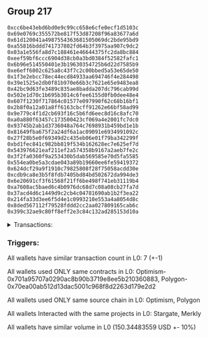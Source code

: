 ## Group 217

```0x27c96127e1db936b5a58d1d8e14a986782b1f314
0xcc6be43ebd6bd0e9c99cc658e6cfe0ecf1d5103c
0x69e0769c355572be817f53d87208f96a83677a6d
0x61d120041a4987554363681505069dc2bde95bd9
0xa55816bddd741737802fd64b3f3975aa907c9dc2
0x03a1e556fa8d7c188461e46644375fc2da8bc884
0xeef59bf6ccc6904d38cb0a3bd0384f52582fafc1
0x6b96e514550401e3b19630354725b6d22d7585b9
0xe6eff6002c625a8c43f7c2c00bbed5a53e65de50
0x1f3e2ebcc78ec44ecd84933aa694746f4e284498
0x39e1525e2db0f81b970e66b3c7621e65e9483ea8
0x42bc9d63fe3489c835ae8badda207dc796cab99d
0x502e1d70c1b695b3014c6fee6155d0fb0dee48e4
0x607f1230f717864c01577e097990f62c68b16bf1
0x2b8f0a12a01a8ff6163cbcff91262e66bf58ad99
0x9e779c4f1d2cb693f16c5b6fd6eec8d16c8afc70
0xa0a880f63457c173500423cf069a4e2001fc7dc0
0x93745b2ab1d3736048a764c7698931b459bd1e1b
0x81649fba675f2a24df6a1ac09091e6934991092c
0x27f28b5e0f69349d2c435eb06e01f79ba342299f
0xbd1fec841c982bb819f534b162628ec7e625ef7d
0x543976621eaf211ef2a574358b9167a2aeb7fe2c
0x3f2fa0360f9a253430b5dab569585e70d5fa5585
0x554ea0be5a3cdae043a89b19660ee6fe59419372
0x624dcf29a9f1910c79825808f28f75058acdd30e
0xcdb9ca8e3b5f8fdb7405bd84bd502672da994de3
0x6e20691cf3f61568f21ff6be498f741eb31119b4
0xa7608ac5baed6c4b0976dc68d7c08a08cb27fa7d
0x37acd4d6c1449d9c2cb4c04781690ab1b2f3ea22
0x214fa33d3ee6f5d4e1c0993210e553a4a8054d8c
0x8ded567112f79528fddd2cc2aa027809165cab6c
0x399c32ae9c80ff8eff2e3c84c132ad285153d10a
```
<details>
<summary>Transactions:</summary>

Hashes: 

Wallet: 0x27c96127e1db936b5a58d1d8e14a986782b1f314

       Hash: 0xbafb09aad715a28c51abd4c72fec99f3b23ab77c8ca04ae2678532f1789d5244
         - source chain: Optimism
         - destination chain: Polygon
         - project: Stargate
         - contract: 0x701a95707a0290ac8b90b3719e8ee5b210360883
         - value USD: 150.34483559
       Hash: 0xb7b850e30383d218c8f3aa353ce11b45a3199ac3f762ade4c952159af66fd9a4
         - source chain: Polygon
         - destination chain: Moonriver
         - project: Merkly
         - contract: 0x70ea00ab512d13dac5001c968f8d2263d179e2d2
       Hash: 0xf6b5d1b38f252fd3c5efb4266079416a76ca49cf137a2aec59cf986f9b924417
         - source chain: Polygon
         - destination chain: Gnosis
         - project: Merkly
         - contract: 0x70ea00ab512d13dac5001c968f8d2263d179e2d2
       Hash: 0xcd4e160dc5f92cb6a254f83217b49fe7c193fb69a69f398f185164424d16798d
         - source chain: Polygon
         - destination chain: DFK
         - project: Merkly
         - contract: 0x70ea00ab512d13dac5001c968f8d2263d179e2d2
       Hash: 0x017965b9a46b62332139972bbe7428d9aa43c29ad8e3c60ec603d302997bcfe5
         - source chain: Polygon
         - destination chain: Merit Circle
         - project: Merkly
         - contract: 0x70ea00ab512d13dac5001c968f8d2263d179e2d2
       Hash: 0x953888ebbb77372f88012451d0f61f0949d6c9781fe4f27e6a412c509bf18160
         - source chain: Polygon
         - destination chain: Aptos
         - project: Merkly
         - contract: 0x70ea00ab512d13dac5001c968f8d2263d179e2d2
       Hash: 0xbb3a99fd148a38ee106b9c7cec184b0d203c784689ed6f74e981c4bbcaa9ae0e
         - source chain: Polygon
         - destination chain: Fuse Mainnet
         - project: Merkly
         - contract: 0x70ea00ab512d13dac5001c968f8d2263d179e2d2
Wallet: 0xcc6be43ebd6bd0e9c99cc658e6cfe0ecf1d5103c

       Hash:0xdb776a25fb4290bfcae28ccd8224c1cdff2f368be498a72f5397794a8d06f39b
         - source chain: Optimism
         - destination chain: Polygon
         - project: Stargate
         - contract: 0x701a95707a0290ac8b90b3719e8ee5b210360883
         - value USD: 150.032093727
       Hash:0x12da9898de33013457caa0bbdcfed1e859d7044302295f51ec91f441de5dc1f8
         - source chain: Polygon
         - destination chain: Mode
         - project: Merkly
         - contract: 0x70ea00ab512d13dac5001c968f8d2263d179e2d2
       Hash:0x9b31b05407db8a4420cf00d6a1ef0891c146f0f7139a463577f7dee72d60b810
         - source chain: Polygon
         - destination chain: Celo Mainnet
         - project: Merkly
         - contract: 0x70ea00ab512d13dac5001c968f8d2263d179e2d2
       Hash:0x30a43a24b0bf64367543687063a1868dc4020c05ecbb0b463bd1fd125d690e49
         - source chain: Polygon
         - destination chain: Fuse Mainnet
         - project: Merkly
         - contract: 0x70ea00ab512d13dac5001c968f8d2263d179e2d2
       Hash:0x609693d9eaa5618c56592c8d494cc88f9f7e71b7d8ee8ddba198997a22dc969e
         - source chain: Polygon
         - destination chain: Klaytn Mainnet Cypress
         - project: Merkly
         - contract: 0x70ea00ab512d13dac5001c968f8d2263d179e2d2
       Hash:0xb6e15b7702477f279e0d88cf953f34a4c1c172fa43e6ad77699334270a12870f
         - source chain: Polygon
         - destination chain: Moonriver
         - project: Merkly
         - contract: 0x70ea00ab512d13dac5001c968f8d2263d179e2d2
       Hash:0x34a1d34d47bad03df10f2c2567397cfa643124b58eeb1db3496bf684b176f777
         - source chain: Polygon
         - destination chain: Klaytn Mainnet Cypress
         - project: Merkly
         - contract: 0x70ea00ab512d13dac5001c968f8d2263d179e2d2
Wallet: 0x69e0769c355572be817f53d87208f96a83677a6d

       Hash:0xe0376261e1e6e6cb03f256153c6fd6bb160e16f939c96951bd2cf551bea75693
         - source chain: Optimism
         - destination chain: Polygon
         - project: Stargate
         - contract: 0x701a95707a0290ac8b90b3719e8ee5b210360883
         - value USD: 150.007776331
       Hash:0x57f0f0efcea342d97d4ea4d6aed89e111673ccf1a6601300b14f6daf473d4bda
         - source chain: Polygon
         - destination chain: Viction
         - project: Merkly
         - contract: 0x70ea00ab512d13dac5001c968f8d2263d179e2d2
       Hash:0x3fd11fc9f71294978a47e1b9547f5531d484cc3025b16bb056c6ffd1a80f7728
         - source chain: Polygon
         - destination chain: Merit Circle
         - project: Merkly
         - contract: 0x70ea00ab512d13dac5001c968f8d2263d179e2d2
       Hash:0x5a9517bec73339ca044c7d90fa624e7e96f058bdc305dffcd0d1a00d5705bd21
         - source chain: Polygon
         - destination chain: Aptos
         - project: Merkly
         - contract: 0x70ea00ab512d13dac5001c968f8d2263d179e2d2
       Hash:0xd0900ad82f8af5e2be84e3a6541d05232b1c3a42957509513d1ac3f2881871db
         - source chain: Polygon
         - destination chain: Mode
         - project: Merkly
         - contract: 0x70ea00ab512d13dac5001c968f8d2263d179e2d2
       Hash:0xead4d53549a62f0198c1a2f66b64ba17df2c22537d5d561eea57439c2df014da
         - source chain: Polygon
         - destination chain: Celo Mainnet
         - project: Merkly
         - contract: 0x70ea00ab512d13dac5001c968f8d2263d179e2d2
       Hash:0x1acedff598abbc99b43184ae879e2bb9bc231f20e5c3515f876e488e4af06c29
         - source chain: Polygon
         - destination chain: Viction
         - project: Merkly
         - contract: 0x70ea00ab512d13dac5001c968f8d2263d179e2d2
Wallet: 0x61d120041a4987554363681505069dc2bde95bd9

       Hash:0xf39ddfbf5ebc5b0dbc49791473838241eb434c281cf521eb482ea04e1612490e
         - source chain: Optimism
         - destination chain: Polygon
         - project: Stargate
         - contract: 0x701a95707a0290ac8b90b3719e8ee5b210360883
         - value USD: 150.320730337
       Hash:0x1b70e3c8c4f32b248ca0bb972167cdc23deaf607d0ee50ad59bb811835be1da6
         - source chain: Polygon
         - destination chain: Fuse Mainnet
         - project: Merkly
         - contract: 0x70ea00ab512d13dac5001c968f8d2263d179e2d2
       Hash:0xafe10cc71af1693a7c7b7d2241da9e9dfe129b75bdaffe82a2c0042c7120f804
         - source chain: Polygon
         - destination chain: Gnosis
         - project: Merkly
         - contract: 0x70ea00ab512d13dac5001c968f8d2263d179e2d2
       Hash:0xaa996ea2d4c0fc6ae8bdf3ddda56139f42d334eb92316ebe18fd8e8cd96b3477
         - source chain: Polygon
         - destination chain: DFK
         - project: Merkly
         - contract: 0x70ea00ab512d13dac5001c968f8d2263d179e2d2
       Hash:0x8e844589ffd8d9e5b9141a58b62d2d381200b1c72e3763fa0d96047ba57ee04f
         - source chain: Polygon
         - destination chain: Viction
         - project: Merkly
         - contract: 0x70ea00ab512d13dac5001c968f8d2263d179e2d2
       Hash:0x3b699b64bc1a685863f137d4b882e7f31c51c6b21dcb66f9ae9f75ed40eea620
         - source chain: Polygon
         - destination chain: Merit Circle
         - project: Merkly
         - contract: 0x70ea00ab512d13dac5001c968f8d2263d179e2d2
       Hash:0x376517df94591413916e3ae0431e2627c666706df17180e0d83913bac56a38ed
         - source chain: Polygon
         - destination chain: Merit Circle
         - project: Merkly
         - contract: 0x70ea00ab512d13dac5001c968f8d2263d179e2d2
Wallet: 0xa55816bddd741737802fd64b3f3975aa907c9dc2

       Hash:0xb993a71f8005c410e9db19dc7ec87c1d7670218cd1f01b1a8ba876447b4ae2c0
         - source chain: Optimism
         - destination chain: Polygon
         - project: Stargate
         - contract: 0x701a95707a0290ac8b90b3719e8ee5b210360883
         - value USD: 149.865599568
       Hash:0xebed81fd133f5384a76fcd46017f6a475bbeeaa4b7ecc24e6042080d9bb6ef52
         - source chain: Polygon
         - destination chain: Aptos
         - project: Merkly
         - contract: 0x70ea00ab512d13dac5001c968f8d2263d179e2d2
       Hash:0x9b47d4611fe09d5e9e5badb7d41e18784ab071e6eb096edaae469694f38ac443
         - source chain: Polygon
         - destination chain: Mode
         - project: Merkly
         - contract: 0x70ea00ab512d13dac5001c968f8d2263d179e2d2
       Hash:0xbbd61c8060fc72df89c284ce0037678e82c9ba363f428aa4d97205a4012d9b37
         - source chain: Polygon
         - destination chain: Celo Mainnet
         - project: Merkly
         - contract: 0x70ea00ab512d13dac5001c968f8d2263d179e2d2
       Hash:0xa027003c2c2b8890e6f6b4df4acb87ec3955c8361ac2f9988a8b24fca7f6365f
         - source chain: Polygon
         - destination chain: Fuse Mainnet
         - project: Merkly
         - contract: 0x70ea00ab512d13dac5001c968f8d2263d179e2d2
       Hash:0x0aa4f3371a2231321bb62da9f14d118e68c87e5ad4f2091244e73c4539e874c4
         - source chain: Polygon
         - destination chain: Klaytn Mainnet Cypress
         - project: Merkly
         - contract: 0x70ea00ab512d13dac5001c968f8d2263d179e2d2
       Hash:0xe89289d0dbab1b9613e51f52c01313ed6fb3a59343185941a64f77252881b288
         - source chain: Polygon
         - destination chain: Celo Mainnet
         - project: Merkly
         - contract: 0x70ea00ab512d13dac5001c968f8d2263d179e2d2
Wallet: 0x03a1e556fa8d7c188461e46644375fc2da8bc884

       Hash:0xba9fc974e28027f84f21956f398aabd237ed5ae16f16c784babfaa9effcf3bff
         - source chain: Optimism
         - destination chain: Polygon
         - project: Stargate
         - contract: 0x701a95707a0290ac8b90b3719e8ee5b210360883
         - value USD: 150.09019379
       Hash:0x5640b11d6cb48e45b0f7aa4f8b127b77beee25db1539de18107b50275931729f
         - source chain: Polygon
         - destination chain: Celo Mainnet
         - project: Merkly
         - contract: 0x70ea00ab512d13dac5001c968f8d2263d179e2d2
       Hash:0x002b189935da1f630cb09f7abf31227f29395f2a5538320f789483fbac63dea2
         - source chain: Polygon
         - destination chain: Fuse Mainnet
         - project: Merkly
         - contract: 0x70ea00ab512d13dac5001c968f8d2263d179e2d2
       Hash:0x6859dd1e5d5155695a7c3193498dbe8258a64216afd35eee4ff23e7728e4c663
         - source chain: Polygon
         - destination chain: Klaytn Mainnet Cypress
         - project: Merkly
         - contract: 0x70ea00ab512d13dac5001c968f8d2263d179e2d2
       Hash:0xbc788b3cce1286e1e5e4b4bea6541a2aacdd81ee26b97fcdd4b747b8a6371395
         - source chain: Polygon
         - destination chain: Moonriver
         - project: Merkly
         - contract: 0x70ea00ab512d13dac5001c968f8d2263d179e2d2
       Hash:0xbdd061dff6ba554e82c6b8c60972b96b45e2df144dd54f7ccf250573178a0211
         - source chain: Polygon
         - destination chain: Gnosis
         - project: Merkly
         - contract: 0x70ea00ab512d13dac5001c968f8d2263d179e2d2
       Hash:0xb44eb99047949d99bdec5df00e3d4422b252710d37ab9c4bb4e4eb330b63e1bb
         - source chain: Polygon
         - destination chain: Klaytn Mainnet Cypress
         - project: Merkly
         - contract: 0x70ea00ab512d13dac5001c968f8d2263d179e2d2
Wallet: 0xeef59bf6ccc6904d38cb0a3bd0384f52582fafc1

       Hash:0xe7a43f0dcfbe9695cb6ba74b0948214631c857ebbe1c3bc7dddadfd25a3550e4
         - source chain: Optimism
         - destination chain: Polygon
         - project: Stargate
         - contract: 0x701a95707a0290ac8b90b3719e8ee5b210360883
         - value USD: 150.046338698
       Hash:0xd8924b306c604636ff0c22fdf01aea39983d99e7b0e9759d2856946be099f325
         - source chain: Polygon
         - destination chain: DFK
         - project: Merkly
         - contract: 0x70ea00ab512d13dac5001c968f8d2263d179e2d2
       Hash:0xea3fd3691fecf1ce9d4f079b5d67df8a19947bc78a4fbb497ade9f3e4e6b672b
         - source chain: Polygon
         - destination chain: Viction
         - project: Merkly
         - contract: 0x70ea00ab512d13dac5001c968f8d2263d179e2d2
       Hash:0xbc38f122257c9e2f649bdbf90eec9ef3196e2649fc042426d6793e7882e57862
         - source chain: Polygon
         - destination chain: Merit Circle
         - project: Merkly
         - contract: 0x70ea00ab512d13dac5001c968f8d2263d179e2d2
       Hash:0xe893bde96cf895e642f63233458b566a553bd3ee9e4e593403277db1dd9c528f
         - source chain: Polygon
         - destination chain: Aptos
         - project: Merkly
         - contract: 0x70ea00ab512d13dac5001c968f8d2263d179e2d2
       Hash:0xb7c344a388fbbfa9c6dea1490cf1506c39f2c28a4e39a7ac84e950d46a525a8a
         - source chain: Polygon
         - destination chain: Mode
         - project: Merkly
         - contract: 0x70ea00ab512d13dac5001c968f8d2263d179e2d2
       Hash:0x060b4679eb5960dc8fd132a5f5a60e5ba45554aac985316f5ae0b32c4d0de0ce
         - source chain: Polygon
         - destination chain: Moonbeam
         - project: Merkly
         - contract: 0x70ea00ab512d13dac5001c968f8d2263d179e2d2
Wallet: 0x6b96e514550401e3b19630354725b6d22d7585b9

       Hash:0xdff1e372e4cb0c52bef2c2ae2e79f4da61df8128147d2dc0caa71fba7c8c0a9b
         - source chain: Optimism
         - destination chain: Polygon
         - project: Stargate
         - contract: 0x701a95707a0290ac8b90b3719e8ee5b210360883
         - value USD: 150.281101523
       Hash:0x91b6254d9654d6ab40fa359c292bb6799371894dff641ff7c085af6deb9410cd
         - source chain: Polygon
         - destination chain: Viction
         - project: Merkly
         - contract: 0x70ea00ab512d13dac5001c968f8d2263d179e2d2
       Hash:0xb55202145ef0bea5e81746f2f894f95773dabe60d79c40024bde409a1735371b
         - source chain: Polygon
         - destination chain: Merit Circle
         - project: Merkly
         - contract: 0x70ea00ab512d13dac5001c968f8d2263d179e2d2
       Hash:0xc960f69cec5a0df05d013b1251fb1ee4284b9160e539b49bcc7bff3639e9aefd
         - source chain: Polygon
         - destination chain: Aptos
         - project: Merkly
         - contract: 0x70ea00ab512d13dac5001c968f8d2263d179e2d2
       Hash:0xce86b4aee4c012633e115c7021419d034b40fae50d4822132fa14ef2ee193302
         - source chain: Polygon
         - destination chain: Mode
         - project: Merkly
         - contract: 0x70ea00ab512d13dac5001c968f8d2263d179e2d2
       Hash:0x693e12aae2031a7ec716f587b56e5a03ae0973ccffc8ae0674c9460f9078a306
         - source chain: Polygon
         - destination chain: Celo Mainnet
         - project: Merkly
         - contract: 0x70ea00ab512d13dac5001c968f8d2263d179e2d2
       Hash:0xedfb54a79a2e3b1781b6ce526dc03981b8f40ec49a3b32bc7191f0cc2e0189a2
         - source chain: Polygon
         - destination chain: Gnosis
         - project: Merkly
         - contract: 0x70ea00ab512d13dac5001c968f8d2263d179e2d2
Wallet: 0xe6eff6002c625a8c43f7c2c00bbed5a53e65de50

       Hash:0xf63af65fb101ec53c56538ad1f0087f7cdfddb3f887fd1eba8ccb56c16e60a3c
         - source chain: Optimism
         - destination chain: Polygon
         - project: Stargate
         - contract: 0x701a95707a0290ac8b90b3719e8ee5b210360883
         - value USD: 149.974443125
       Hash:0xd16a7a0ccfd1a205904804ac4ce06634a44af68da6f978458aff5d298fc54b0a
         - source chain: Polygon
         - destination chain: Fuse Mainnet
         - project: Merkly
         - contract: 0x70ea00ab512d13dac5001c968f8d2263d179e2d2
       Hash:0x86285fa4a38a32098cd5d594e8fa841e32d8dfcac85ebd756cb81c389d7ab8b8
         - source chain: Polygon
         - destination chain: Klaytn Mainnet Cypress
         - project: Merkly
         - contract: 0x70ea00ab512d13dac5001c968f8d2263d179e2d2
       Hash:0x00d6d684c29e051f224c5d7ccd1726330d114965eb02fd8720a6bad30a6d7700
         - source chain: Polygon
         - destination chain: Moonriver
         - project: Merkly
         - contract: 0x70ea00ab512d13dac5001c968f8d2263d179e2d2
       Hash:0x8a953293146133f63a2e1e17ba500ad44c62b505ee21fabb8189f5db70e19658
         - source chain: Polygon
         - destination chain: DFK
         - project: Merkly
         - contract: 0x70ea00ab512d13dac5001c968f8d2263d179e2d2
       Hash:0x93245fab18a551d40b5a5961a94ec8d477070c7346665d5f9ba842cdb2255d9c
         - source chain: Polygon
         - destination chain: Mode
         - project: Merkly
         - contract: 0x70ea00ab512d13dac5001c968f8d2263d179e2d2
       Hash:0x6dd1fe8e7e4463dafd00932eb720fd4c408f5e93fdbb2470db8a1516107166c9
         - source chain: Polygon
         - destination chain: DFK
         - project: Merkly
         - contract: 0x70ea00ab512d13dac5001c968f8d2263d179e2d2
Wallet: 0x1f3e2ebcc78ec44ecd84933aa694746f4e284498

       Hash:0x8a901f4d8e70e137d67a2171f06892f8155f93fc4bc66fcc7886cc657f16c86d
         - source chain: Optimism
         - destination chain: Polygon
         - project: Stargate
         - contract: 0x701a95707a0290ac8b90b3719e8ee5b210360883
         - value USD: 150.08877705
       Hash:0x3324461d980398ecd8fe6ea23706dfa4eae50d04f5ea78a2769fc7d937dc8661
         - source chain: Polygon
         - destination chain: Celo Mainnet
         - project: Merkly
         - contract: 0x70ea00ab512d13dac5001c968f8d2263d179e2d2
       Hash:0x353e631fc7b176d6294bf52002d0bf8b8cf6490574fe56060488b67d523d82a9
         - source chain: Polygon
         - destination chain: Fuse Mainnet
         - project: Merkly
         - contract: 0x70ea00ab512d13dac5001c968f8d2263d179e2d2
       Hash:0x302e144d9e5555871c915783589cf3d7d1f32392875a27d315ef0665e8b061be
         - source chain: Polygon
         - destination chain: Klaytn Mainnet Cypress
         - project: Merkly
         - contract: 0x70ea00ab512d13dac5001c968f8d2263d179e2d2
       Hash:0x5169209bfaff3d0cdc8a2d59ab6ff3113835896dcfc2a062a8ed3a94401b5891
         - source chain: Polygon
         - destination chain: Moonriver
         - project: Merkly
         - contract: 0x70ea00ab512d13dac5001c968f8d2263d179e2d2
       Hash:0xb4531393808dc106c3aa2c226958ea44e79cacedac0d4292c24b75789ee09d04
         - source chain: Polygon
         - destination chain: Gnosis
         - project: Merkly
         - contract: 0x70ea00ab512d13dac5001c968f8d2263d179e2d2
       Hash:0x0943b722d1eef7e118c0a3c52ba0127d74a90131a4280172aedc3169fac187ce
         - source chain: Polygon
         - destination chain: Viction
         - project: Merkly
         - contract: 0x70ea00ab512d13dac5001c968f8d2263d179e2d2
Wallet: 0x39e1525e2db0f81b970e66b3c7621e65e9483ea8

       Hash:0xf1b7e1462fa3038dd7cf5ba3d456278425ca6fd03d7063b7dcc8d08f7e753fdc
         - source chain: Optimism
         - destination chain: Polygon
         - project: Stargate
         - contract: 0x701a95707a0290ac8b90b3719e8ee5b210360883
         - value USD: 149.246145892
       Hash:0x4d2255f97879ccb321e51d7da257dd43232a997a9e33c5744096374ae5d4f8fd
         - source chain: Polygon
         - destination chain: DFK
         - project: Merkly
         - contract: 0x70ea00ab512d13dac5001c968f8d2263d179e2d2
       Hash:0x5c23a78c943237b6cbb058447c549e7f8a878d37251c17418b10c241e8386521
         - source chain: Polygon
         - destination chain: Viction
         - project: Merkly
         - contract: 0x70ea00ab512d13dac5001c968f8d2263d179e2d2
       Hash:0xb5c521eb57a9f8d0ac0a268fd2fe766ad6d16e43534bc6018e4025e1ad555594
         - source chain: Polygon
         - destination chain: Merit Circle
         - project: Merkly
         - contract: 0x70ea00ab512d13dac5001c968f8d2263d179e2d2
       Hash:0x95d77d001ed619a69cdfe4dce31b47c80e4ab1ba9ccec85b79e82a455492c70e
         - source chain: Polygon
         - destination chain: Aptos
         - project: Merkly
         - contract: 0x70ea00ab512d13dac5001c968f8d2263d179e2d2
       Hash:0x9eb8303581d416c4448d090af22e0c18800f192782e321c057dcffecb59a6397
         - source chain: Polygon
         - destination chain: Mode
         - project: Merkly
         - contract: 0x70ea00ab512d13dac5001c968f8d2263d179e2d2
       Hash:0x477457de646e3e30fc3c9e653fe745f5a22fd239553fbdaa6fca8ded17db8e5d
         - source chain: Polygon
         - destination chain: Merit Circle
         - project: Merkly
         - contract: 0x70ea00ab512d13dac5001c968f8d2263d179e2d2
Wallet: 0x42bc9d63fe3489c835ae8badda207dc796cab99d

       Hash:0x9e822aad503cf03679a72f983ebb4995771af19dcc6781e7991d9a5e81ea0d47
         - source chain: Optimism
         - destination chain: Polygon
         - project: Stargate
         - contract: 0x701a95707a0290ac8b90b3719e8ee5b210360883
         - value USD: 150.40850737
       Hash:0x6df6c6e8b66cb6a40c05fb345bc5fe4e91bdacc8e4c5827d6eaa028b78b6c9be
         - source chain: Polygon
         - destination chain: Viction
         - project: Merkly
         - contract: 0x70ea00ab512d13dac5001c968f8d2263d179e2d2
       Hash:0x3b7289d3217ad4efa3822411a88cb638f615cfdb0ede1c741f5834a232d38230
         - source chain: Polygon
         - destination chain: Merit Circle
         - project: Merkly
         - contract: 0x70ea00ab512d13dac5001c968f8d2263d179e2d2
       Hash:0x588600c7911fd09716403927672f1e41b1469e36c74b66ea8e210f6051dc93dc
         - source chain: Polygon
         - destination chain: Aptos
         - project: Merkly
         - contract: 0x70ea00ab512d13dac5001c968f8d2263d179e2d2
       Hash:0x900ed3ad2016de3ba043e4ec2e8abb2bfa506405a67c819017222a9023c1d147
         - source chain: Polygon
         - destination chain: Mode
         - project: Merkly
         - contract: 0x70ea00ab512d13dac5001c968f8d2263d179e2d2
       Hash:0x677f51875322f4f735581e38e84bb2f70a91600edbb923c24d8deb2f31364312
         - source chain: Polygon
         - destination chain: Celo Mainnet
         - project: Merkly
         - contract: 0x70ea00ab512d13dac5001c968f8d2263d179e2d2
       Hash:0x613a912676ec4e9897f6752584c679c544d8ab9177717f4d8a6ec1521ee80871
         - source chain: Polygon
         - destination chain: Aptos
         - project: Merkly
         - contract: 0x70ea00ab512d13dac5001c968f8d2263d179e2d2
Wallet: 0x502e1d70c1b695b3014c6fee6155d0fb0dee48e4

       Hash:0x9988d210b0f8e9cbc03e469bebbb1ff0238feed9a820d507509b73a47c89a5b1
         - source chain: Optimism
         - destination chain: Polygon
         - project: Stargate
         - contract: 0x701a95707a0290ac8b90b3719e8ee5b210360883
         - value USD: 150.055017728
       Hash:0x232c287478b0140bb1b9ec39a54e8690982be14cab78bf8a78208d1c9a209de9
         - source chain: Polygon
         - destination chain: Fuse Mainnet
         - project: Merkly
         - contract: 0x70ea00ab512d13dac5001c968f8d2263d179e2d2
       Hash:0x344f462866b80fc98ee5c62325bb1c22479e48913276372246ecba4e8ea7275d
         - source chain: Polygon
         - destination chain: Klaytn Mainnet Cypress
         - project: Merkly
         - contract: 0x70ea00ab512d13dac5001c968f8d2263d179e2d2
       Hash:0x01b96a03f4ea930d1605bf392e1f6e1fba7745fe669c78d638aa3bcbdf967f20
         - source chain: Polygon
         - destination chain: Moonriver
         - project: Merkly
         - contract: 0x70ea00ab512d13dac5001c968f8d2263d179e2d2
       Hash:0x0192bab2fea257cf7771a79aad8ea1349b76c073dfaaae495e41fdf2143fbeb7
         - source chain: Polygon
         - destination chain: Gnosis
         - project: Merkly
         - contract: 0x70ea00ab512d13dac5001c968f8d2263d179e2d2
       Hash:0x46a950e377d307c8bc46cefcdba6f065e714ae2fc2753206b30f98ef588e8c2c
         - source chain: Polygon
         - destination chain: DFK
         - project: Merkly
         - contract: 0x70ea00ab512d13dac5001c968f8d2263d179e2d2
       Hash:0xeaaf0b280b2df72239d056e78f0b4195db7d27bfbeec23f47ddeb9f6fa8359c5
         - source chain: Polygon
         - destination chain: Celo Mainnet
         - project: Merkly
         - contract: 0x70ea00ab512d13dac5001c968f8d2263d179e2d2
Wallet: 0x607f1230f717864c01577e097990f62c68b16bf1

       Hash:0x5de910f2bc091142280c750f597f2d46e21c79cdb280e0ecc3388da8ac22fd94
         - source chain: Optimism
         - destination chain: Polygon
         - project: Stargate
         - contract: 0x701a95707a0290ac8b90b3719e8ee5b210360883
         - value USD: 149.775284377
       Hash:0x706ce3aae9121010eb8d66d2d7a9c022b60af5c7602d41f983ff8c6e8ca17b63
         - source chain: Polygon
         - destination chain: Viction
         - project: Merkly
         - contract: 0x70ea00ab512d13dac5001c968f8d2263d179e2d2
       Hash:0x13b560c232b28fa5120ef453a8b46cfd7d588d118af6d28d7594cbdd6eeec3ad
         - source chain: Polygon
         - destination chain: Aptos
         - project: Merkly
         - contract: 0x70ea00ab512d13dac5001c968f8d2263d179e2d2
       Hash:0x9bdb894a1b9e267efc4b22f5d5088956183d4986200c335a408128ba3b348266
         - source chain: Polygon
         - destination chain: Mode
         - project: Merkly
         - contract: 0x70ea00ab512d13dac5001c968f8d2263d179e2d2
       Hash:0x9d91a6ff5bcbeaa5181ca789387c8ba17c14de5617e54b4e5d7c22614b581169
         - source chain: Polygon
         - destination chain: Celo Mainnet
         - project: Merkly
         - contract: 0x70ea00ab512d13dac5001c968f8d2263d179e2d2
       Hash:0x573b50420026b0dbec73df66eaa110d63f70069c9d8c5f1b70b4fce66ad6d662
         - source chain: Polygon
         - destination chain: Fuse Mainnet
         - project: Merkly
         - contract: 0x70ea00ab512d13dac5001c968f8d2263d179e2d2
       Hash:0x643d8c4edcfc0b60721e5ab951e424b1125310e1305869a48e8f8ab338452250
         - source chain: Polygon
         - destination chain: Fuse Mainnet
         - project: Merkly
         - contract: 0x70ea00ab512d13dac5001c968f8d2263d179e2d2
Wallet: 0x2b8f0a12a01a8ff6163cbcff91262e66bf58ad99

       Hash:0xcaf4600c5447745d6fd7b3bcbfe6e53cc612505f2ec208699f6dfda9803f493f
         - source chain: Optimism
         - destination chain: Polygon
         - project: Stargate
         - contract: 0x701a95707a0290ac8b90b3719e8ee5b210360883
         - value USD: 149.956647073
       Hash:0x07a7741d176499b1e6037d37771b24cf120ef8547b6ffe22dd02fea726280141
         - source chain: Polygon
         - destination chain: Klaytn Mainnet Cypress
         - project: Merkly
         - contract: 0x70ea00ab512d13dac5001c968f8d2263d179e2d2
       Hash:0x35eb60eab00a1c0cf8b89aa5f3f5180d11bed8b84f450579c0872cf50226bd63
         - source chain: Polygon
         - destination chain: Moonriver
         - project: Merkly
         - contract: 0x70ea00ab512d13dac5001c968f8d2263d179e2d2
       Hash:0x27f168f15c0014dabaa80a8836c94896da10c6bf3a1a8e3a4e18b166afc79668
         - source chain: Polygon
         - destination chain: Gnosis
         - project: Merkly
         - contract: 0x70ea00ab512d13dac5001c968f8d2263d179e2d2
       Hash:0x23d7590a242e9340f379a15bc5d0e481542b99510705dd92b95b849871feea59
         - source chain: Polygon
         - destination chain: DFK
         - project: Merkly
         - contract: 0x70ea00ab512d13dac5001c968f8d2263d179e2d2
       Hash:0x83bb04c175689a6e15daa1a6ee5396f898ffa4940e901609a1859d441c0755f0
         - source chain: Polygon
         - destination chain: Viction
         - project: Merkly
         - contract: 0x70ea00ab512d13dac5001c968f8d2263d179e2d2
       Hash:0x3044e75340310a570dda9bebff41f22aa38578ea3526882c87955d809ea0114a
         - source chain: Polygon
         - destination chain: Klaytn Mainnet Cypress
         - project: Merkly
         - contract: 0x70ea00ab512d13dac5001c968f8d2263d179e2d2
Wallet: 0x9e779c4f1d2cb693f16c5b6fd6eec8d16c8afc70

       Hash:0xe8a8890e4b6c372da552dd0a4f2025d7d6279cffafc10f84aa012c18d965f06d
         - source chain: Optimism
         - destination chain: Polygon
         - project: Stargate
         - contract: 0x701a95707a0290ac8b90b3719e8ee5b210360883
         - value USD: 150.017900133
       Hash:0x8f1a7e2ced52eebc815743b93d438c4ec42d2126297ae7362171cf841806d6d3
         - source chain: Polygon
         - destination chain: Merit Circle
         - project: Merkly
         - contract: 0x70ea00ab512d13dac5001c968f8d2263d179e2d2
       Hash:0x8797b6b03204001f969269d7fdc620c05855caa93bf2b597b1500101ac7c5ad5
         - source chain: Polygon
         - destination chain: Aptos
         - project: Merkly
         - contract: 0x70ea00ab512d13dac5001c968f8d2263d179e2d2
       Hash:0xfd613b30001b604dc012f51b033e78e5308f98eceb07409a84721cb5df984bc3
         - source chain: Polygon
         - destination chain: Mode
         - project: Merkly
         - contract: 0x70ea00ab512d13dac5001c968f8d2263d179e2d2
       Hash:0xcfa84b6c5eda6d2a1657ece95af4f48e90172589ac4c255825d4d68d97e9da6e
         - source chain: Polygon
         - destination chain: Celo Mainnet
         - project: Merkly
         - contract: 0x70ea00ab512d13dac5001c968f8d2263d179e2d2
       Hash:0xa96f3bc4b2826ff3949c20596221e55bc68c1a9958aaacd0ce93bf20fb1898b8
         - source chain: Polygon
         - destination chain: Fuse Mainnet
         - project: Merkly
         - contract: 0x70ea00ab512d13dac5001c968f8d2263d179e2d2
       Hash:0x13a9fb7cf02de4571ed384f7247f41f68ed4070fa1a581b589be7f2d44fccf5f
         - source chain: Polygon
         - destination chain: Moonriver
         - project: Merkly
         - contract: 0x70ea00ab512d13dac5001c968f8d2263d179e2d2
Wallet: 0xa0a880f63457c173500423cf069a4e2001fc7dc0

       Hash:0x169ea18fe57fa375f9faafa9ee16cb5d28f078f94bedd6dcc981a77c89cb3bd7
         - source chain: Optimism
         - destination chain: Polygon
         - project: Stargate
         - contract: 0x701a95707a0290ac8b90b3719e8ee5b210360883
         - value USD: 150.110222705
       Hash:0xd2827c3676c5b6363c4417ca9f33b26b710a7ad51ebdf63a43b8588853d5debd
         - source chain: Polygon
         - destination chain: Klaytn Mainnet Cypress
         - project: Merkly
         - contract: 0x70ea00ab512d13dac5001c968f8d2263d179e2d2
       Hash:0xc78657132c9edfdcfa6339df03bffe6279ad0bfd5a73c911179d913b8ea4d43d
         - source chain: Polygon
         - destination chain: Moonriver
         - project: Merkly
         - contract: 0x70ea00ab512d13dac5001c968f8d2263d179e2d2
       Hash:0x684d7035648c04fa24631ec96dc67ee459727916a6b075c07ca5b1bf63805d78
         - source chain: Polygon
         - destination chain: Gnosis
         - project: Merkly
         - contract: 0x70ea00ab512d13dac5001c968f8d2263d179e2d2
       Hash:0xcdb774d7c752fdde7956f7f9467281d9f0811bb8d9070f509a8e0574519560d7
         - source chain: Polygon
         - destination chain: DFK
         - project: Merkly
         - contract: 0x70ea00ab512d13dac5001c968f8d2263d179e2d2
       Hash:0x8aeb390b5aa1498026fe084f4bd8153b479d9780bfb93e6454ede43fc2b58c8a
         - source chain: Polygon
         - destination chain: Viction
         - project: Merkly
         - contract: 0x70ea00ab512d13dac5001c968f8d2263d179e2d2
       Hash:0x17689bf4026e702b3a762e718411e93a8c636b2214a5576f1cfe71f55ef39ec4
         - source chain: Polygon
         - destination chain: Gnosis
         - project: Merkly
         - contract: 0x70ea00ab512d13dac5001c968f8d2263d179e2d2
Wallet: 0x93745b2ab1d3736048a764c7698931b459bd1e1b

       Hash:0x971e0321271993c546c2e3537f33056a6f2ef66bfa363217fee14abadea8608e
         - source chain: Optimism
         - destination chain: Polygon
         - project: Stargate
         - contract: 0x701a95707a0290ac8b90b3719e8ee5b210360883
         - value USD: 150.054523865
       Hash:0x50c3cdd51bcf52ed75bf274bd296ab50bc3dd8d1b037a2cdd7ca4fa13eec039a
         - source chain: Polygon
         - destination chain: Merit Circle
         - project: Merkly
         - contract: 0x70ea00ab512d13dac5001c968f8d2263d179e2d2
       Hash:0x908008e0cd4631abcbb3e52f14ae9b8590c9df71589b80facca102f95ba3f12c
         - source chain: Polygon
         - destination chain: Aptos
         - project: Merkly
         - contract: 0x70ea00ab512d13dac5001c968f8d2263d179e2d2
       Hash:0x91ccf6d66ad6605badf394ea85802c486db81e294b9a1ab92408860cda979934
         - source chain: Polygon
         - destination chain: Mode
         - project: Merkly
         - contract: 0x70ea00ab512d13dac5001c968f8d2263d179e2d2
       Hash:0x88969f73e17416cebe13c9a86c4282e68444ff8f0bf77963e98feb23c9d63530
         - source chain: Polygon
         - destination chain: Celo Mainnet
         - project: Merkly
         - contract: 0x70ea00ab512d13dac5001c968f8d2263d179e2d2
       Hash:0x7b00c6beadd90fb39d5811d20f6f7369f7d445d1ccfa43fb951dcd84b8c24063
         - source chain: Polygon
         - destination chain: Fuse Mainnet
         - project: Merkly
         - contract: 0x70ea00ab512d13dac5001c968f8d2263d179e2d2
       Hash:0x86855466606979679fe4e1bb2b783cc577ba40c56b8e6f850296c14a03714df4
         - source chain: Polygon
         - destination chain: DFK
         - project: Merkly
         - contract: 0x70ea00ab512d13dac5001c968f8d2263d179e2d2
Wallet: 0x81649fba675f2a24df6a1ac09091e6934991092c

       Hash:0xc981706ec64c5c69eb26182e7ad2bc3311c53a54cefa330990a96105b56a57af
         - source chain: Optimism
         - destination chain: Polygon
         - project: Stargate
         - contract: 0x701a95707a0290ac8b90b3719e8ee5b210360883
         - value USD: 149.887774544
       Hash:0xeaf42561e074570bb6dd4102b758d1bd775876b71b00c3289c60de2f2cf6796d
         - source chain: Polygon
         - destination chain: Klaytn Mainnet Cypress
         - project: Merkly
         - contract: 0x70ea00ab512d13dac5001c968f8d2263d179e2d2
       Hash:0xc8f83bbb8580d64afa7acce1e2e898e95cf07096d043be7c44995ed0b877159a
         - source chain: Polygon
         - destination chain: Moonriver
         - project: Merkly
         - contract: 0x70ea00ab512d13dac5001c968f8d2263d179e2d2
       Hash:0x845c9d2485c85e71a494f546dc28b585b074c63e09c04f245203dee9bc9c73cb
         - source chain: Polygon
         - destination chain: Gnosis
         - project: Merkly
         - contract: 0x70ea00ab512d13dac5001c968f8d2263d179e2d2
       Hash:0x7e40ad492a478c2ac8144935da067e679e7c3ebebde26e4ec22aee5927d7f103
         - source chain: Polygon
         - destination chain: DFK
         - project: Merkly
         - contract: 0x70ea00ab512d13dac5001c968f8d2263d179e2d2
       Hash:0x384f664641ca165b63c0fad1ec8af909f689be9062bf83dca9734925b827aa2c
         - source chain: Polygon
         - destination chain: Viction
         - project: Merkly
         - contract: 0x70ea00ab512d13dac5001c968f8d2263d179e2d2
       Hash:0xdd76304b7f271c8b4195626b50ebc494e371f887173c8d5ac5fe00dcf7b92689
         - source chain: Polygon
         - destination chain: Viction
         - project: Merkly
         - contract: 0x70ea00ab512d13dac5001c968f8d2263d179e2d2
Wallet: 0x27f28b5e0f69349d2c435eb06e01f79ba342299f

       Hash:0x0e7d4a361886406c77017c0530bc5b9b38b3ab32fe4217b85b105921faf2da7e
         - source chain: Optimism
         - destination chain: Polygon
         - project: Stargate
         - contract: 0x701a95707a0290ac8b90b3719e8ee5b210360883
         - value USD: 149.838053948
       Hash:0x83ac2173b7f1417954561e222d2eaa41eab8b22d74e304c1087a5a520f3749a7
         - source chain: Polygon
         - destination chain: Merit Circle
         - project: Merkly
         - contract: 0x70ea00ab512d13dac5001c968f8d2263d179e2d2
       Hash:0x9ae1d874166dc29247ffe1d6f5d307c81cffcd8a8d59ad313d8e63f0c4591855
         - source chain: Polygon
         - destination chain: Aptos
         - project: Merkly
         - contract: 0x70ea00ab512d13dac5001c968f8d2263d179e2d2
       Hash:0x3b706c9f2dc983c91c9045648c4808968563b69881e2a16f8d3e0a617ae74b78
         - source chain: Polygon
         - destination chain: Mode
         - project: Merkly
         - contract: 0x70ea00ab512d13dac5001c968f8d2263d179e2d2
       Hash:0xc54fb072477ca60c651de3f28566e5cc24420a3ddbb216a9e6e6a3862cbb235c
         - source chain: Polygon
         - destination chain: Celo Mainnet
         - project: Merkly
         - contract: 0x70ea00ab512d13dac5001c968f8d2263d179e2d2
       Hash:0x83ed02c43e5ee33226900972948914f36518a2e895af51c57587a9c4051869cc
         - source chain: Polygon
         - destination chain: Fuse Mainnet
         - project: Merkly
         - contract: 0x70ea00ab512d13dac5001c968f8d2263d179e2d2
       Hash:0xc42e6068ea5c8103370448374dfe3c48cc4e214c502f76d35d36f47caa2f369b
         - source chain: Polygon
         - destination chain: Merit Circle
         - project: Merkly
         - contract: 0x70ea00ab512d13dac5001c968f8d2263d179e2d2
Wallet: 0xbd1fec841c982bb819f534b162628ec7e625ef7d

       Hash:0x4a032051617da2f2ac269a1ac9a965d3143e971bc1dbd5258c170ae1a6906d11
         - source chain: Optimism
         - destination chain: Polygon
         - project: Stargate
         - contract: 0x701a95707a0290ac8b90b3719e8ee5b210360883
         - value USD: 149.848563766
       Hash:0x26967345f1836cd3765f9d6de93de95ff2d052c0f51095aff72320945f66e4f7
         - source chain: Polygon
         - destination chain: Klaytn Mainnet Cypress
         - project: Merkly
         - contract: 0x70ea00ab512d13dac5001c968f8d2263d179e2d2
       Hash:0xd717dd06e4bcf07808ec0728e61f34b0bd7ff199f4c4fcf67e2a06e7c5098378
         - source chain: Polygon
         - destination chain: Moonriver
         - project: Merkly
         - contract: 0x70ea00ab512d13dac5001c968f8d2263d179e2d2
       Hash:0x7c5e4591f17e8e7a5add06ca09b118698a1b6ca0f062d10a74add6f37714f608
         - source chain: Polygon
         - destination chain: Gnosis
         - project: Merkly
         - contract: 0x70ea00ab512d13dac5001c968f8d2263d179e2d2
       Hash:0xd903140e555241517b2566f74dcad5b9d8f3daea42e3ef798226bc0d8df1971f
         - source chain: Polygon
         - destination chain: DFK
         - project: Merkly
         - contract: 0x70ea00ab512d13dac5001c968f8d2263d179e2d2
       Hash:0xead0264eb68d3b2bafcbbe4259787d02913fc2e37b319e55cc60e99063dd7200
         - source chain: Polygon
         - destination chain: Viction
         - project: Merkly
         - contract: 0x70ea00ab512d13dac5001c968f8d2263d179e2d2
       Hash:0xd6f1f7d3b08692bae9899308c82c55b8e7d159ed0a2868e17ce2bcda27f156e8
         - source chain: Polygon
         - destination chain: Mode
         - project: Merkly
         - contract: 0x70ea00ab512d13dac5001c968f8d2263d179e2d2
Wallet: 0x543976621eaf211ef2a574358b9167a2aeb7fe2c

       Hash:0x72dc281ff8759a0ce4554c054ba6ff7528c273a89916423f524df441130b3f62
         - source chain: Optimism
         - destination chain: Polygon
         - project: Stargate
         - contract: 0x701a95707a0290ac8b90b3719e8ee5b210360883
         - value USD: 149.881202666
       Hash:0x65a54ecb4ce49ebe1c1b14cbcae2eecf6f779f50d40110f8fe5384ea1bfe7bb7
         - source chain: Polygon
         - destination chain: Merit Circle
         - project: Merkly
         - contract: 0x70ea00ab512d13dac5001c968f8d2263d179e2d2
       Hash:0xf04219d5fa1d1bfc659d2b21dcb6a59de477b0992ea6b8a419a808518f8e9da7
         - source chain: Polygon
         - destination chain: Aptos
         - project: Merkly
         - contract: 0x70ea00ab512d13dac5001c968f8d2263d179e2d2
       Hash:0x0dcdc55a67d5045446719dc143a8210116e0e9cae938c3cd4493686a622d0ce9
         - source chain: Polygon
         - destination chain: Mode
         - project: Merkly
         - contract: 0x70ea00ab512d13dac5001c968f8d2263d179e2d2
       Hash:0xb39a9aba9e158ef92bf6c376ebbca2adece068c411ef227b3812b976fa455bd3
         - source chain: Polygon
         - destination chain: Celo Mainnet
         - project: Merkly
         - contract: 0x70ea00ab512d13dac5001c968f8d2263d179e2d2
       Hash:0x54a883ffccececa7d850ecf106bbb0a660d1f618cbe6d9defd0c15a1c4f4a922
         - source chain: Polygon
         - destination chain: Fuse Mainnet
         - project: Merkly
         - contract: 0x70ea00ab512d13dac5001c968f8d2263d179e2d2
       Hash:0xc81fe16a9d48aa3291794bdbbda49b73823d3e3e31dd28601181167410fc68e8
         - source chain: Polygon
         - destination chain: Aptos
         - project: Merkly
         - contract: 0x70ea00ab512d13dac5001c968f8d2263d179e2d2
Wallet: 0x3f2fa0360f9a253430b5dab569585e70d5fa5585

       Hash:0x8885731a87db5c2ccd75f0b5f02c67543b8221b5103fa07cf9fd0fba79204f82
         - source chain: Optimism
         - destination chain: Polygon
         - project: Stargate
         - contract: 0x701a95707a0290ac8b90b3719e8ee5b210360883
         - value USD: 149.846911568
       Hash:0x8e4ed7f9737bf48c415e4e2438c5ffad652f73f7b95f55477893733ec13054ee
         - source chain: Polygon
         - destination chain: Klaytn Mainnet Cypress
         - project: Merkly
         - contract: 0x70ea00ab512d13dac5001c968f8d2263d179e2d2
       Hash:0x857695382c2acae533f0469c9f29956dccc92f72ac24c5e32776ce86ff61e7bd
         - source chain: Polygon
         - destination chain: Moonriver
         - project: Merkly
         - contract: 0x70ea00ab512d13dac5001c968f8d2263d179e2d2
       Hash:0x1c4eb0ff7a3dae304a9ec5978f9f26b75ed6c45912166dce8d30210d0438e60c
         - source chain: Polygon
         - destination chain: Gnosis
         - project: Merkly
         - contract: 0x70ea00ab512d13dac5001c968f8d2263d179e2d2
       Hash:0xb4287fe1b48dd2d6649f7f9aae174863a88084b95219ffbde9cc161b3e480c1b
         - source chain: Polygon
         - destination chain: DFK
         - project: Merkly
         - contract: 0x70ea00ab512d13dac5001c968f8d2263d179e2d2
       Hash:0x3ae0d418b0a3f64650d68f48e7e5ad80f57a8768831a03400e34275039ccde03
         - source chain: Polygon
         - destination chain: Viction
         - project: Merkly
         - contract: 0x70ea00ab512d13dac5001c968f8d2263d179e2d2
       Hash:0xe570e3a4f44fa2d0744a3498592b1800ee14299a7d370bc3373dff6509f98aec
         - source chain: Polygon
         - destination chain: Celo Mainnet
         - project: Merkly
         - contract: 0x70ea00ab512d13dac5001c968f8d2263d179e2d2
Wallet: 0x554ea0be5a3cdae043a89b19660ee6fe59419372

       Hash:0xe8d5251f90a74aeaf492fc595a54dd1818fc392c5975b79ed6b33e93ccd74bb9
         - source chain: Optimism
         - destination chain: Polygon
         - project: Stargate
         - contract: 0x701a95707a0290ac8b90b3719e8ee5b210360883
         - value USD: 149.768747418
       Hash:0x58609b9be4324bbe95bacb77e7df13bced771e2d4dba13de835fb168ac5882a7
         - source chain: Polygon
         - destination chain: Merit Circle
         - project: Merkly
         - contract: 0x70ea00ab512d13dac5001c968f8d2263d179e2d2
       Hash:0x0a6cb381cae6d30e0dd3bf6f208957ec3223407a26e9bd794ebce266082f26c9
         - source chain: Polygon
         - destination chain: Mode
         - project: Merkly
         - contract: 0x70ea00ab512d13dac5001c968f8d2263d179e2d2
       Hash:0x7c14ad80a0d1a8a34bb6e22eb410b3ba25ad5b341676ba448929425d02c143b9
         - source chain: Polygon
         - destination chain: Celo Mainnet
         - project: Merkly
         - contract: 0x70ea00ab512d13dac5001c968f8d2263d179e2d2
       Hash:0xcfcc8335afb6f3036b2bfcb9485557cbadad216f6422b93b5902a2eeb142d1b1
         - source chain: Polygon
         - destination chain: Fuse Mainnet
         - project: Merkly
         - contract: 0x70ea00ab512d13dac5001c968f8d2263d179e2d2
       Hash:0x39075e856b5349e0ea2c01bfed2b478a2ce3ede7604380952fa2bfe6ae40a5a6
         - source chain: Polygon
         - destination chain: Klaytn Mainnet Cypress
         - project: Merkly
         - contract: 0x70ea00ab512d13dac5001c968f8d2263d179e2d2
       Hash:0xfd140156ba8505ba955949b4684c8db6db8529b65c1a54a62911017699c316fd
         - source chain: Polygon
         - destination chain: Fuse Mainnet
         - project: Merkly
         - contract: 0x70ea00ab512d13dac5001c968f8d2263d179e2d2
Wallet: 0x624dcf29a9f1910c79825808f28f75058acdd30e

       Hash:0x495fdf478d2f37fd48c5987c6cce96f19a0e8a68fb7ef4f8e4b35eb8f009f4c6
         - source chain: Optimism
         - destination chain: Polygon
         - project: Stargate
         - contract: 0x701a95707a0290ac8b90b3719e8ee5b210360883
         - value USD: 149.554024483
       Hash:0x3196ad65ee57b173cca2390ea7d79de1bc644f376c945485da614536ba7df62b
         - source chain: Polygon
         - destination chain: Moonriver
         - project: Merkly
         - contract: 0x70ea00ab512d13dac5001c968f8d2263d179e2d2
       Hash:0x7c58344aaaa204925ee2fd2a0bde73bf6779dff8f9506d483eeb8585d8ee68df
         - source chain: Polygon
         - destination chain: Gnosis
         - project: Merkly
         - contract: 0x70ea00ab512d13dac5001c968f8d2263d179e2d2
       Hash:0xdd713cb701065eff31c727896bdad3f2581c6e9f3ec9d268524485aee6107906
         - source chain: Polygon
         - destination chain: DFK
         - project: Merkly
         - contract: 0x70ea00ab512d13dac5001c968f8d2263d179e2d2
       Hash:0x30288ab207ccd984a4bfd28ab46ea262bd80083fb04fa8c752ab04130806484b
         - source chain: Polygon
         - destination chain: Viction
         - project: Merkly
         - contract: 0x70ea00ab512d13dac5001c968f8d2263d179e2d2
       Hash:0xe4aa366c29635f08250787e1ea1f0ec0d7cded062458ee5659f97bea7d853bf1
         - source chain: Polygon
         - destination chain: Merit Circle
         - project: Merkly
         - contract: 0x70ea00ab512d13dac5001c968f8d2263d179e2d2
       Hash:0x7be27d96881ecfef9e71f728bac528343da752569273474efa7c5cd45b435d2c
         - source chain: Polygon
         - destination chain: Klaytn Mainnet Cypress
         - project: Merkly
         - contract: 0x70ea00ab512d13dac5001c968f8d2263d179e2d2
Wallet: 0xcdb9ca8e3b5f8fdb7405bd84bd502672da994de3

       Hash:0xf8d86bafb73c5c70c9e713f8322984d41f33c01c0fc291fb248f1d33f9a7f742
         - source chain: Optimism
         - destination chain: Polygon
         - project: Stargate
         - contract: 0x701a95707a0290ac8b90b3719e8ee5b210360883
         - value USD: 149.845170573
       Hash:0xe2841b33a46694f361ec90e3245cd20dc2954c688f48ae5d0b1fe72328954944
         - source chain: Polygon
         - destination chain: Aptos
         - project: Merkly
         - contract: 0x70ea00ab512d13dac5001c968f8d2263d179e2d2
       Hash:0x72a794efad40225aef4aac20b9530f15860fb5112ec6e7f4e08fc522e3b8773e
         - source chain: Polygon
         - destination chain: Mode
         - project: Merkly
         - contract: 0x70ea00ab512d13dac5001c968f8d2263d179e2d2
       Hash:0x7b45a88b36efe646aa2c3dcbe2404ec243fffbefba84700fdc0063aa9b5edf6d
         - source chain: Polygon
         - destination chain: Celo Mainnet
         - project: Merkly
         - contract: 0x70ea00ab512d13dac5001c968f8d2263d179e2d2
       Hash:0x3a4187f4824e5eb342de72efe899104c692e4ad8f93313b47534a79212f030ec
         - source chain: Polygon
         - destination chain: Fuse Mainnet
         - project: Merkly
         - contract: 0x70ea00ab512d13dac5001c968f8d2263d179e2d2
       Hash:0xe1593c7b2bbda99343ee67031ee3313ad42677b8ad91b32a94019e28e077a9b2
         - source chain: Polygon
         - destination chain: Klaytn Mainnet Cypress
         - project: Merkly
         - contract: 0x70ea00ab512d13dac5001c968f8d2263d179e2d2
       Hash:0x937a148728ebda8d714d5b99bcaf8d8ae660525cb95dcf4b51b84ab75affb947
         - source chain: Polygon
         - destination chain: Moonbeam
         - project: Merkly
         - contract: 0x70ea00ab512d13dac5001c968f8d2263d179e2d2
Wallet: 0x6e20691cf3f61568f21ff6be498f741eb31119b4

       Hash:0xc63f9e23dbc659b76180cc6ff306223342aa4fecd789becb2b83c83084490cce
         - source chain: Optimism
         - destination chain: Polygon
         - project: Stargate
         - contract: 0x701a95707a0290ac8b90b3719e8ee5b210360883
         - value USD: 149.852236316
       Hash:0xee8ca87167e730106fc24a1ad9f5c8f00c7d77a5cdb0c62320bef2ccbb038029
         - source chain: Polygon
         - destination chain: Moonriver
         - project: Merkly
         - contract: 0x70ea00ab512d13dac5001c968f8d2263d179e2d2
       Hash:0x3765207a1943d5b018b258b5e9cfd09d3e49cbb92732057117f36b2d4060ef92
         - source chain: Polygon
         - destination chain: Gnosis
         - project: Merkly
         - contract: 0x70ea00ab512d13dac5001c968f8d2263d179e2d2
       Hash:0xa7cb235aeaf3a65b674b1adb9c2c13246cfb8155c108662ca7bb77f0fb6ef052
         - source chain: Polygon
         - destination chain: DFK
         - project: Merkly
         - contract: 0x70ea00ab512d13dac5001c968f8d2263d179e2d2
       Hash:0x757fc1393e87ab5f99dcdebf4358613d3c4b3aeb7255d609542a72af397254bd
         - source chain: Polygon
         - destination chain: Viction
         - project: Merkly
         - contract: 0x70ea00ab512d13dac5001c968f8d2263d179e2d2
       Hash:0x4339bafb1e297bf2a44ac66d6bc717c5504b9ef930da57eb39f88ffb1d21de47
         - source chain: Polygon
         - destination chain: Merit Circle
         - project: Merkly
         - contract: 0x70ea00ab512d13dac5001c968f8d2263d179e2d2
       Hash:0xfedef9d80074c08ade98424ef478bf0ca74588c99759c412be55177ddfb80fc0
         - source chain: Polygon
         - destination chain: Moonriver
         - project: Merkly
         - contract: 0x70ea00ab512d13dac5001c968f8d2263d179e2d2
Wallet: 0xa7608ac5baed6c4b0976dc68d7c08a08cb27fa7d

       Hash:0x2928d7964aed75d017d750cfa8641e422fc0aab8524c94cbe734aeb4a84e81c3
         - source chain: Optimism
         - destination chain: Polygon
         - project: Stargate
         - contract: 0x701a95707a0290ac8b90b3719e8ee5b210360883
         - value USD: 149.822317158
       Hash:0x725e98078a8a51e9dee7ce87a156c138d1d2c837effcfaf183e93735fa3eb755
         - source chain: Polygon
         - destination chain: Aptos
         - project: Merkly
         - contract: 0x70ea00ab512d13dac5001c968f8d2263d179e2d2
       Hash:0x5e72b37d82aa875f4228749bac1a2e1b30eaaa6c9f301c8c4cc774bb0bc6eae0
         - source chain: Polygon
         - destination chain: Mode
         - project: Merkly
         - contract: 0x70ea00ab512d13dac5001c968f8d2263d179e2d2
       Hash:0xa2a664a9f0f549cda218e327a05592b6e88993ec84b7136b837cfe351506e5a1
         - source chain: Polygon
         - destination chain: Celo Mainnet
         - project: Merkly
         - contract: 0x70ea00ab512d13dac5001c968f8d2263d179e2d2
       Hash:0x07d40b836718f2ea27f827eaa10b90971e26a7c4df092163cd7e823ba5664ea3
         - source chain: Polygon
         - destination chain: Fuse Mainnet
         - project: Merkly
         - contract: 0x70ea00ab512d13dac5001c968f8d2263d179e2d2
       Hash:0x6485ec76eeac0aa3d4d3189ceac433b2be009f397179dc84c78a34d3198f919c
         - source chain: Polygon
         - destination chain: Klaytn Mainnet Cypress
         - project: Merkly
         - contract: 0x70ea00ab512d13dac5001c968f8d2263d179e2d2
       Hash:0x5157124c1d95c03077b2e7c5844ff6f86c940c696443ed7c98ad89e974cbef07
         - source chain: Polygon
         - destination chain: Gnosis
         - project: Merkly
         - contract: 0x70ea00ab512d13dac5001c968f8d2263d179e2d2
Wallet: 0x37acd4d6c1449d9c2cb4c04781690ab1b2f3ea22

       Hash:0x9f83381b0cd7ec4c6fff1baf0157b0bc19f373025fdacf40e75590e2c8e5981d
         - source chain: Optimism
         - destination chain: Polygon
         - project: Stargate
         - contract: 0x701a95707a0290ac8b90b3719e8ee5b210360883
         - value USD: 149.941244513
       Hash:0x2c9cbfd9c45f77ec3f664db00908d76c60574033b03ed379e61b8d6ee0dc7a68
         - source chain: Polygon
         - destination chain: Aptos
         - project: Merkly
         - contract: 0x70ea00ab512d13dac5001c968f8d2263d179e2d2
       Hash:0x741c445c15aa117e358c6d30b8be1ea44637c1d62f2a74122163176f2e088ace
         - source chain: Polygon
         - destination chain: Mode
         - project: Merkly
         - contract: 0x70ea00ab512d13dac5001c968f8d2263d179e2d2
       Hash:0x5b75629cbc58942f21710b688361fcacd0c4a8d40967e9fd881263469d9aed92
         - source chain: Polygon
         - destination chain: Celo Mainnet
         - project: Merkly
         - contract: 0x70ea00ab512d13dac5001c968f8d2263d179e2d2
       Hash:0x123f818af8d2e5c5a4af8c3586ddff69f531986ef086847175de591410a7b1b0
         - source chain: Polygon
         - destination chain: Fuse Mainnet
         - project: Merkly
         - contract: 0x70ea00ab512d13dac5001c968f8d2263d179e2d2
       Hash:0xde6ffe2c14f5ea48da4d6e259873b2dd5ee5cf74fa19c5606a56806d98ff1c81
         - source chain: Polygon
         - destination chain: Klaytn Mainnet Cypress
         - project: Merkly
         - contract: 0x70ea00ab512d13dac5001c968f8d2263d179e2d2
       Hash:0x0867783fefe6482325b22929ea41c4c87fa646976803bb8d37a60e776b1cc06a
         - source chain: Polygon
         - destination chain: Viction
         - project: Merkly
         - contract: 0x70ea00ab512d13dac5001c968f8d2263d179e2d2
Wallet: 0x214fa33d3ee6f5d4e1c0993210e553a4a8054d8c

       Hash:0x2ed9d3590d0e49b087ef67430c89357fc034e5757e347b8c80f8a2a55fae4bd6
         - source chain: Optimism
         - destination chain: Polygon
         - project: Stargate
         - contract: 0x701a95707a0290ac8b90b3719e8ee5b210360883
         - value USD: 149.962178346
       Hash:0xb4f611656560afcb7705f2d9888a6b4f5300257a02f5f625594119e338fa9dec
         - source chain: Polygon
         - destination chain: Moonriver
         - project: Merkly
         - contract: 0x70ea00ab512d13dac5001c968f8d2263d179e2d2
       Hash:0xa408be04739498b686665698b4cf5e0827033386f0f0f54f658700c1dfa0f7fa
         - source chain: Polygon
         - destination chain: Gnosis
         - project: Merkly
         - contract: 0x70ea00ab512d13dac5001c968f8d2263d179e2d2
       Hash:0x8158b05638c7e180699fe39062e83e76639001c0713d01949c03ec9d45f7bf45
         - source chain: Polygon
         - destination chain: DFK
         - project: Merkly
         - contract: 0x70ea00ab512d13dac5001c968f8d2263d179e2d2
       Hash:0x9210bf8907e66a76146965dafda016b5a9f5190a06093aa5eeae9abfc0d040ca
         - source chain: Polygon
         - destination chain: Viction
         - project: Merkly
         - contract: 0x70ea00ab512d13dac5001c968f8d2263d179e2d2
       Hash:0x10676ee4ad8d3a81327f2b0b46edd6bc8e5af49169da90afcd5a6271d30fbd5b
         - source chain: Polygon
         - destination chain: Merit Circle
         - project: Merkly
         - contract: 0x70ea00ab512d13dac5001c968f8d2263d179e2d2
       Hash:0xc0b9bc84117890946d016b89da79510173b7f25178a5ea119e9e989101e442dd
         - source chain: Polygon
         - destination chain: Merit Circle
         - project: Merkly
         - contract: 0x70ea00ab512d13dac5001c968f8d2263d179e2d2
Wallet: 0x8ded567112f79528fddd2cc2aa027809165cab6c

       Hash:0x918720165c83f60d1fcea360b5f6df390b459b705de3aec04b5e23b78f1e0df6
         - source chain: Optimism
         - destination chain: Polygon
         - project: Stargate
         - contract: 0x701a95707a0290ac8b90b3719e8ee5b210360883
         - value USD: 149.935915774
       Hash:0x2747f847b2406223812887f20d614c1a340902aef1c650d40a1d18cea53d71e0
         - source chain: Polygon
         - destination chain: Aptos
         - project: Merkly
         - contract: 0x70ea00ab512d13dac5001c968f8d2263d179e2d2
       Hash:0x376d5094e8c323d824ddc678424101735f06d13f9bb419ca91f1385b63f1440d
         - source chain: Polygon
         - destination chain: Mode
         - project: Merkly
         - contract: 0x70ea00ab512d13dac5001c968f8d2263d179e2d2
       Hash:0x284d7a6f5028825dc22112b2371da222b0d5d7a57695a2ef0e7ffbe6076deadb
         - source chain: Polygon
         - destination chain: Celo Mainnet
         - project: Merkly
         - contract: 0x70ea00ab512d13dac5001c968f8d2263d179e2d2
       Hash:0x7a48ed176ab2b328ad2abbf572def6b7dd7bea910106c87ea18985b3d33b5713
         - source chain: Polygon
         - destination chain: Fuse Mainnet
         - project: Merkly
         - contract: 0x70ea00ab512d13dac5001c968f8d2263d179e2d2
       Hash:0x4e69e5a0efaec1dbcca426467eeb7723c434dae0878b284d2d72af237516f0f0
         - source chain: Polygon
         - destination chain: Klaytn Mainnet Cypress
         - project: Merkly
         - contract: 0x70ea00ab512d13dac5001c968f8d2263d179e2d2
       Hash:0x84a2167f861b1cd4af3a3be13acb7deecda64513059c9b5399fbdbd719f60732
         - source chain: Polygon
         - destination chain: Mode
         - project: Merkly
         - contract: 0x70ea00ab512d13dac5001c968f8d2263d179e2d2
Wallet: 0x399c32ae9c80ff8eff2e3c84c132ad285153d10a

       Hash:0xed78e360b05c31d01cdba0efaa209528f4966080edb0910f6cb10166f413afdc
         - source chain: Optimism
         - destination chain: Polygon
         - project: Stargate
         - contract: 0x701a95707a0290ac8b90b3719e8ee5b210360883
         - value USD: 149.829585434
       Hash:0xa49046c09c15d02759855a3cda455c773b0c74a670b794af9b6e670abc9ba3b1
         - source chain: Polygon
         - destination chain: Moonriver
         - project: Merkly
         - contract: 0x70ea00ab512d13dac5001c968f8d2263d179e2d2
       Hash:0xd3bbed7b51dbdd3a694c69f448bd8ed3e109d4ac5d02feaae9a9a60fedfccc8e
         - source chain: Polygon
         - destination chain: Gnosis
         - project: Merkly
         - contract: 0x70ea00ab512d13dac5001c968f8d2263d179e2d2
       Hash:0x1277f6b50e0a620531cc072bfcba57eea2b6707d9c5623392ac4420dc2a7dc4a
         - source chain: Polygon
         - destination chain: DFK
         - project: Merkly
         - contract: 0x70ea00ab512d13dac5001c968f8d2263d179e2d2
       Hash:0xebf2d511dba400adcac270f257512f4183ff58cd76f1647d3ac77728285e872f
         - source chain: Polygon
         - destination chain: Viction
         - project: Merkly
         - contract: 0x70ea00ab512d13dac5001c968f8d2263d179e2d2
       Hash:0x7f8cafe499172a1d1f0338800f901e8a104f86416a8e3ab67adac1a032376084
         - source chain: Polygon
         - destination chain: Merit Circle
         - project: Merkly
         - contract: 0x70ea00ab512d13dac5001c968f8d2263d179e2d2
       Hash:0x4546cb36153e32152d6912d1e9aa23844ed675f225d7d392f656698f399e3d34
         - source chain: Polygon
         - destination chain: Aptos
         - project: Merkly
         - contract: 0x70ea00ab512d13dac5001c968f8d2263d179e2d2

</details>


### Triggers: 
All wallets have similar transaction count in L0: 7 (+-1)

All wallets used ONLY same contracts in L0: Optimism-0x701a95707a0290ac8b90b3719e8ee5b210360883, Polygon-0x70ea00ab512d13dac5001c968f8d2263d179e2d2

All wallets used ONLY same source chain in L0: Optimism, Polygon

All wallets Interacted with the same projects in L0: Stargate, Merkly

All wallets have similar volume in L0 (150.34483559 USD +- 10%)

